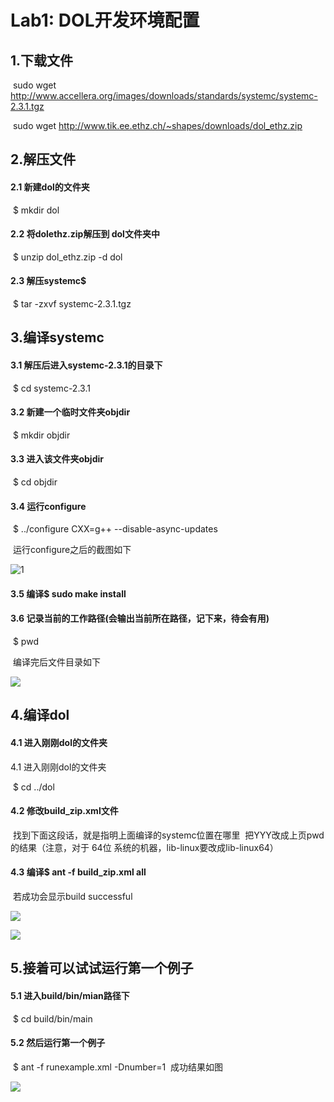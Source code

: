 # Lab1: DOL开发环境配置

## 1.下载文件

​	sudo wget http://www.accellera.org/images/downloads/standards/systemc/systemc-2.3.1.tgz

​	sudo wget http://www.tik.ee.ethz.ch/~shapes/downloads/dol_ethz.zip

## 2.解压文件

#### 2.1 新建dol的文件夹

​	$ mkdir dol

#### 2.2 将dolethz.zip解压到 dol文件夹中

​	$ unzip dol_ethz.zip -d dol

#### 2.3 解压systemc$

​	$ tar -zxvf systemc-2.3.1.tgz

## 3.编译systemc

#### 3.1 解压后进入systemc-2.3.1的目录下

​	$ cd systemc-2.3.1

#### 3.2 新建一个临时文件夹objdir

​	$ mkdir objdir

#### 3.3 进入该文件夹objdir

​	$ cd objdir

#### 3.4 运行configure

​	$ ../configure CXX=g++ --disable-async-updates

​	运行configure之后的截图如下

![1](http://ww2.sinaimg.cn/large/a16d1d95jw1f9l2uy681jj205k03z3yi.jpg)


#### 3.5 编译$ sudo make install

#### 3.6 记录当前的工作路径(会输出当前所在路径，记下来，待会有用)

​	$ pwd

​	编译完后文件目录如下

![](http://ww1.sinaimg.cn/large/a16d1d95jw1f9l2vkp4llj205k01o0sp.jpg)


## 4.编译dol

#### 4.1 进入刚刚dol的文件夹

4.1 进入刚刚dol的文件夹

​	$ cd ../dol

#### 4.2 修改build_zip.xml文件

​	找到下面这段话，就是指明上面编译的systemc位置在哪里
​	**<property name="systemc.inc" value="YYY/include"/>**
​	**<property name="systemc.lib" value="YYY/lib-linux/libsystemc.a"/>**
​	把YYY改成上页pwd的结果（注意，对于  64位 系统的机器，lib-linux要改成lib-linux64）

#### 4.3 编译$ ant -f build_zip.xml all

​	若成功会显示build successful

![](http://ww4.sinaimg.cn/large/a16d1d95jw1f9l2w0zpqrj205k03djrd.jpg)


![](http://ww4.sinaimg.cn/large/a16d1d95jw1f9l2wdd9jjj205k048mx6.jpg)


## 5.接着可以试试运行第一个例子

#### 5.1 进入build/bin/mian路径下

​	$ cd build/bin/main

#### 5.2 然后运行第一个例子

​	$ ant -f runexample.xml -Dnumber=1
​	成功结果如图

![](http://ww2.sinaimg.cn/large/a16d1d95jw1f9l2wp6yuzj20fn0c0n0u.jpg)

